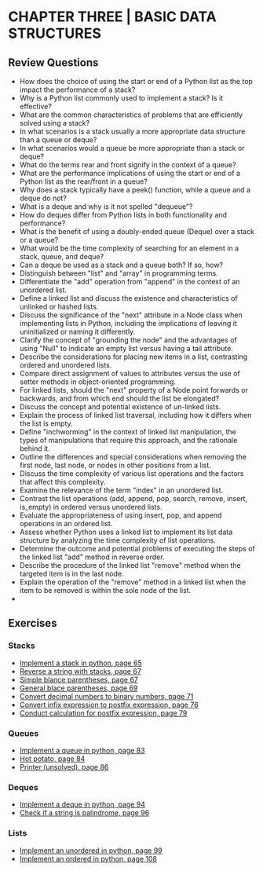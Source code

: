 # CHAPTER THREE | BASIC DATA STRUCTURES
## Review Questions
- How does the choice of using the start or end of a Python list as the top impact the performance of a stack?
- Why is a Python list commonly used to implement a stack? Is it effective?
- What are the common characteristics of problems that are efficiently solved using a stack?
- In what scenarios is a stack usually a more appropriate data structure than a queue or deque?
- In what scenarios would a queue be more appropriate than a stack or deque?
- What do the terms rear and front signify in the context of a queue?
- What are the performance implications of using the start or end of a Python list as the rear/front in a queue?
- Why does a stack typically have a peek() function, while a queue and a deque do not?
- What is a deque and why is it not spelled "dequeue"?
- How do deques differ from Python lists in both functionality and performance?
- What is the benefit of using a doubly-ended queue (Deque) over a stack or a queue?
- What would be the time complexity of searching for an element in a stack, queue, and deque?
- Can a deque be used as a stack and a queue both? If so, how?
- Distinguish between "list" and "array" in programming terms.
- Differentiate the "add" operation from "append" in the context of an unordered list.
- Define a linked list and discuss the existence and characteristics of unlinked or hashed lists.
- Discuss the significance of the "next" attribute in a Node class when implementing lists in Python, including the implications of leaving it uninitialized or naming it differently.
- Clarify the concept of "grounding the node" and the advantages of using "Null" to indicate an empty list versus having a tail attribute.
- Describe the considerations for placing new items in a list, contrasting ordered and unordered lists.
- Compare direct assignment of values to attributes versus the use of setter methods in object-oriented programming.
- For linked lists, should the "next" property of a Node point forwards or backwards, and from which end should the list be elongated?
- Discuss the concept and potential existence of un-linked lists.
- Explain the process of linked list traversal, including how it differs when the list is empty.
- Define "inchworming" in the context of linked list manipulation, the types of manipulations that require this approach, and the rationale behind it.
- Outline the differences and special considerations when removing the first node, last node, or nodes in other positions from a list.
- Discuss the time complexity of various list operations and the factors that affect this complexity.
- Examine the relevance of the term "index" in an unordered list.
- Contrast the list operations (add, append, pop, search, remove, insert, is_empty) in ordered versus unordered lists.
- Evaluate the appropriateness of using insert, pop, and append operations in an ordered list.
- Assess whether Python uses a linked list to implement its list data structure by analyzing the time complexity of list operations.
- Determine the outcome and potential problems of executing the steps of the linked list "add" method in reverse order.
- Describe the procedure of the linked list "remove" method when the targeted item is in the last node.
- Explain the operation of the "remove" method in a linked list when the item to be removed is within the sole node of the list.
- 
## Exercises
### Stacks
- [Implement a stack in python, page 65](./Stack.py)
- [Reverse a string with stacks, page 67](./reverse_a_string_with_stacks.py)
- [Simple blance parentheses, page 67](./simple_balance_parentheses.py)
- [General blace parentheses, page 69](./general_balance_parentheses.py)
- [Convert decimal numbers to binary numbers, page 71](./convert_decimal_to_binary.py)
- [Convert infix expression to postfix expression, page 76](./convert_infix_to_prefix_and_postfix_expressions.py)
- [Conduct calculation for postfix expression, page 79](./postfix_evaluation.py)
### Queues
- [Implement a queue in python, page 83](./Queue.py)
- [Hot potato, page 84](./hot_potato.py)
- [Printer (unsolved), page 86](./printer.py)
### Deques
- [Implement a deque in python, page 94](./Deque.py)
- [Check if a string is palindrome, page 96](./palindrome_checker.py)
### Lists
- [Implement an unordered in python, page 99](./UnorderedList.py)
- [Implement an ordered in python, page 108](./OrderedList.py)